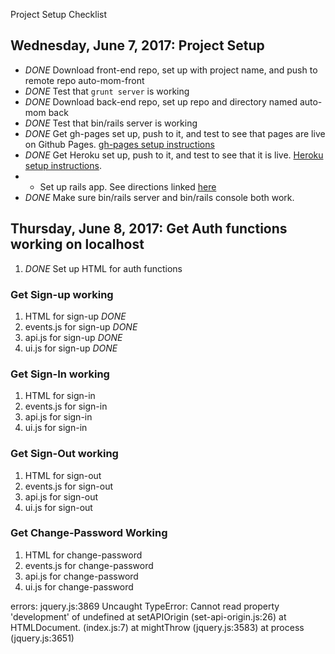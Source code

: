 Project Setup Checklist

## Wednesday, June 7, 2017: Project Setup

* *DONE* Download front-end repo, set up with project name, and push to remote repo auto-mom-front
* *DONE* Test that `grunt server` is working
* *DONE* Download back-end repo, set up repo and directory named auto-mom back
* *DONE* Test that bin/rails server is working
* *DONE* Get gh-pages set up, push to it, and test to see that pages are live on Github Pages. [gh-pages setup instructions](https://git.generalassemb.ly/ga-wdi-boston/gh-pages-deployment-guide)
* *DONE* Get Heroku set up, push to it, and test to see that it is live. [Heroku setup instructions](https://git.generalassemb.ly/ga-wdi-boston/rails-heroku-setup-guide).
* * Set up rails app. See directions linked [here](https://github.com/lisawilliams/simple-rails/tree/development)
* *DONE* Make sure bin/rails server and bin/rails console both work.


## Thursday, June 8, 2017: Get Auth functions working on localhost

1. *DONE* Set up HTML for auth functions

### Get Sign-up working
1. HTML for sign-up *DONE*
2. events.js for sign-up *DONE*
3. api.js for sign-up *DONE*
4. ui.js for sign-up *DONE*

### Get Sign-In working

1. HTML for sign-in
2. events.js for sign-in
3. api.js for sign-in
4. ui.js for sign-in


### Get Sign-Out working

1. HTML for sign-out
2. events.js for sign-out
3. api.js for sign-out
4. ui.js for sign-out

### Get Change-Password Working

1. HTML for change-password
2. events.js for change-password
3. api.js for change-password
4. ui.js for change-password


errors:
jquery.js:3869 Uncaught TypeError: Cannot read property 'development' of undefined
    at setAPIOrigin (set-api-origin.js:26)
    at HTMLDocument.<anonymous> (index.js:7)
    at mightThrow (jquery.js:3583)
    at process (jquery.js:3651)
﻿

​
